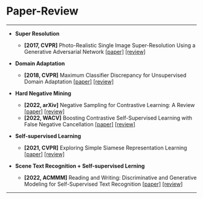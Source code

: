 # Paper-Review
---

- **Super Resolution**
    - **[2017, CVPR]** Photo-Realistic Single Image Super-Resolution Using a Generative Adversarial Network [[paper]](https://openaccess.thecvf.com/content_cvpr_2017/papers/Ledig_Photo-Realistic_Single_Image_CVPR_2017_paper.pdf) [[review]](https://github.com/junginkim23/Paper-Review/blob/master/SungsuKim/Review/%5B2017%5D%20Photo-Realistic%20Single%20Image%20Super-Resolution%20Using%20a%20Generative%20Adversarial%20Network.pdf)

- **Domain Adaptation**
    - **[2018, CVPR]** Maximum Classifier Discrepancy for Unsupervised Domain Adaptation [[paper]](https://openaccess.thecvf.com/content_cvpr_2018/papers/Saito_Maximum_Classifier_Discrepancy_CVPR_2018_paper.pdf) [[review]](https://github.com/junginkim23/Paper-Review/blob/master/SungsuKim/Review/%5B2018%5D%20Maximum%20Classifier%20Discrepancy%20for%20Unsupervised%20Domain%20Adaptation.pdf)

- **Hard Negative Mining**
    - **[2022, arXiv]** Negative Sampling for Contrastive Learning: A Review [[paper]](https://arxiv.org/pdf/2206.00212.pdf) [[review]](https://github.com/junginkim23/Paper-Review/blob/master/SungsuKim/Review/%5B2022%5D%20Negative%20Sampling%20for%20Contrastive%20Representation%20Learning-%20A%20Review.pdf)
    - **[2022, WACV]** Boosting Contrastive Self-Supervised Learning with False Negative Cancellation [[paper]](https://openaccess.thecvf.com/content/WACV2022/papers/Huynh_Boosting_Contrastive_Self-Supervised_Learning_With_False_Negative_Cancellation_WACV_2022_paper.pdf) [[review]](https://github.com/junginkim23/Paper-Review/blob/master/SungsuKim/Review/%5B2022%5D%20Boosting%20Contrastive%20Self-Supervised%20Learning%20with%20False%20Negative%20Cancellation.pdf)

- **Self-supervised Learning**
    - **[2021, CVPR]** Exploring Simple Siamese Representation Learning [[paper]](https://openaccess.thecvf.com/content/CVPR2021/papers/Chen_Exploring_Simple_Siamese_Representation_Learning_CVPR_2021_paper.pdf) [[review]](https://github.com/junginkim23/Paper-Review/blob/master/SungsuKim/Review/%5B2021%5D%20Exploring%20Simple%20Siamese%20Representation%20Learning.pdf)

- **Scene Text Recognition + Self-supervised Lerning**
    - **[2022, ACMMM]** Reading and Writing: Discriminative and Generative Modeling for Self-Supervised Text Recognition [[paper]](https://dl.acm.org/doi/pdf/10.1145/3503161.3547784) [[review]](https://github.com/junginkim23/Paper-Review/blob/master/SungsuKim/Review/%5B2022%5D%20Reading%20and%20Writing-%20Discriminative%20and%20Generative%20Modeling%20for%20Self-Supervised%20Text%20Recognition.pdf)

---
